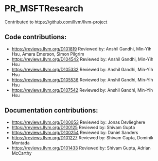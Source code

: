 # PR_MSFTResearch

Contributed to https://github.com/llvm/llvm-project

## Code contributions:
- https://reviews.llvm.org/D101819
  Reviewed by: Anshil Gandhi, Min-Yih Hsu, Amara Emerson, Simon Pilgrim
- https://reviews.llvm.org/D104542
  Reviewed by: Anshil Gandhi, Min-Yih Hsu
- https://reviews.llvm.org/D105332
  Reviewed by: Anshil Gandhi, Min-Yih Hsu
- https://reviews.llvm.org/D105536
  Reviewed by: Anshil Gandhi, Min-Yih Hsu
- https://reviews.llvm.org/D107542
  Reviewed by: Anshil Gandhi, Min-Yih Hsu

## Documentation contributions:
- https://reviews.llvm.org/D100053
  Reviewed by: Jonas Devlieghere
- https://reviews.llvm.org/D100125
  Reviewed by: Shivam Gupta
- https://reviews.llvm.org/D100254
  Reviewed by: Daniel Sanders
- https://reviews.llvm.org/D101227
  Reviewed by: Shivam Gupta, Dominik Montada
- https://reviews.llvm.org/D101433
  Reviewed by: Shivam Gupta, Adrian McCarthy
